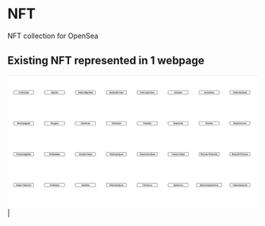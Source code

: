 # NFT
NFT collection for OpenSea

## Existing NFT represented in 1 webpage

![](./public/images/nft.png) |
